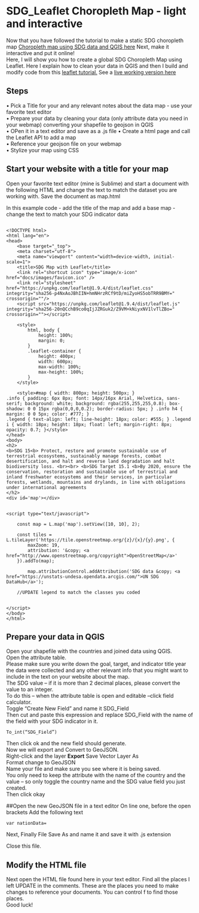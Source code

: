 # SDG_Leaflet Choropleth Map - light and interactive 
Now that you have followed the tutorial to make a static SDG choropleth map <a href="https://github.com/bricker0/choropleth_map">Choropleth map using SDG data and QGIS here</a> Next, make it interactive and put it online!  
Here, I will show you how to create a global SDG Choropleth Map using Leaflet. Here I explain how to clean your data in QGIS and then I build and modify code from this <a href="https://leafletjs.com/examples/choropleth/"> leaflet tutorial.</a>
See a  <a href="https://bricker0.github.io/leaflet.html"> live working version here</a> 
## Steps
• Pick a Title for your and any relevant notes about the data map - use your favorite text editor<br>
• 	Prepare your data by cleaning your data (only attribute data you need in your webmap) converting your shapefile to geojson in QGIS<br>
•	OPen it in a text editor and save as a .js file	
•	Create a html page and call the Leaflet API to add a map<br>
•	Reference your geojson file on your webmap<br>
•	Stylize your map using CSS<br>

## Start your website with a title for your map

Open your favorite text editor (mine is Sublime) and start a document with the following HTML and change the text to match the dataset you are working with. Save the document as map.html

In this example code - add the title of the map and add a base map - change the text to match your SDG indicator data

```

<!DOCTYPE html>
<html lang="en">
<head>
	<base target="_top">
	<meta charset="utf-8">
	<meta name="viewport" content="width=device-width, initial-scale=1">
	<title>SDG Map with Leaflet</title>
	<link rel="shortcut icon" type="image/x-icon" href="docs/images/favicon.ico" />
    <link rel="stylesheet" href="https://unpkg.com/leaflet@1.9.4/dist/leaflet.css" integrity="sha256-p4NxAoJBhIIN+hmNHrzRCf9tD/miZyoHS5obTRR9BMY=" crossorigin=""/>
    <script src="https://unpkg.com/leaflet@1.9.4/dist/leaflet.js" integrity="sha256-20nQCchB9co0qIjJZRGuk2/Z9VM+kNiyxNV1lvTlZBo=" crossorigin=""></script>

	<style>
		html, body {
			height: 100%;
			margin: 0;
		}
		.leaflet-container {
			height: 400px;
			width: 600px;
			max-width: 100%;
			max-height: 100%;
		}
	</style>

	<style>#map { width: 800px; height: 500px; }
.info { padding: 6px 8px; font: 14px/16px Arial, Helvetica, sans-serif; background: white; background: rgba(255,255,255,0.8); box-shadow: 0 0 15px rgba(0,0,0,0.2); border-radius: 5px; } .info h4 { margin: 0 0 5px; color: #777; }
.legend { text-align: left; line-height: 18px; color: #555; } .legend i { width: 18px; height: 18px; float: left; margin-right: 8px; opacity: 0.7; }</style>
</head>
<body>
<h2>
<b>SDG 15<b> Protect, restore and promote sustainable use of terrestrial ecosystems, sustainably manage forests, combat desertification, and halt and reverse land degradation and halt biodiversity loss. <br><br> <b>SDG Target 15.1 <b>By 2020, ensure the conservation, restoration and sustainable use of terrestrial and inland freshwater ecosystems and their services, in particular forests, wetlands, mountains and drylands, in line with obligations under international agreements
</h2>
<div id='map'></div>


<script type="text/javascript">

	const map = L.map('map').setView([10, 10], 2);

	const tiles = L.tileLayer('https://tile.openstreetmap.org/{z}/{x}/{y}.png', {
		maxZoom: 19,
		attribution: '&copy; <a href="http://www.openstreetmap.org/copyright">OpenStreetMap</a>'
	}).addTo(map);

		map.attributionControl.addAttribution('SDG data &copy; <a href="https://unstats-undesa.opendata.arcgis.com/">UN SDG DataHub</a>');

	//UPDATE legend to match the classes you coded


</script>
</body>
</html>
```

## Prepare your data in QGIS
Open your shapefile with the countries and joined data using QGIS. <br>
Open the attribute table. <br>
Please make sure you write down the goal, target, and indicator title year the data were collected and any other relevant info that you might want to include in the text on your website about the map. <br>
The SDG value – if it is more than 2 decimal places, please convert the value to an integer.  <br>
To do this – when the attribute table is open and editable –click field calculator. <br>
Toggle “Create New Field” and name it SDG_Field<br>
Then cut and paste this expression and replace SDG_Field with the name of the field with your SDG indicator in it. <br>
```
To_int(“SDG_Field”)
```
Then click ok and the new field should generate. <br>
Now we will export and Convert to GeoJSON. <br>
Right-click and the layer <b>Export</b> Save Vector Layer As<br>
Format change to GeoJSON<br>
Name your file and make sure you see where it is being saved.<br>
You only need to keep the attribute with the name of the country and the value – so only toggle the country name and the SDG value field you just created.<br>
Then click okay<br>

##Open the new GeoJSON file in a text editor
On line one, before the open brackets Add the following text
```
var nationData=
```

Next, Finally File Save As and name it and save it with .js extension

Close this file. <br>

## Modify the HTML file
Next open the HTML file found here in your text editor. Find all the places I left UPDATE in the comments. These are the places you need to make changes to reference your documents. You can control f to find those places.
<br>
Good luck!

